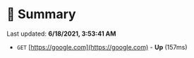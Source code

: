 # 📖 Summary
Last updated: **6/18/2021, 3:53:41 AM**

- `GET` [https://google.com](https://google.com) - **Up** (157ms)
